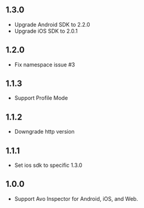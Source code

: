 ## 1.3.0
* Upgrade Android SDK to 2.2.0
* Upgrade iOS SDK to 2.0.1

## 1.2.0
* Fix namespace issue #3

## 1.1.3
* Support Profile Mode

## 1.1.2
* Downgrade http version

## 1.1.1
* Set ios sdk to specific 1.3.0

## 1.0.0
* Support Avo Inspector for Android, iOS, and Web.
